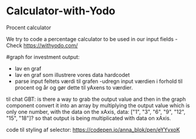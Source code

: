 # Calculator-with-Yodo

Procent calculator

We try to code a percentage calculator to be used in our input fields - Check https://withyodo.com/

#graph for investment output:

- lav en graf
- lav en graf som illustrere vores data hardcodet
- parse input feltets værdi til grafen
-udregn input værdien i forhold til procent og år og gør dette til yAxens to værdier.

til chat GBT:
is there a way to grab the output value and then in the graph component convert it into an array by multiplying the output value which is only one number, with the data on the xAxis, data: ["1", "3", "6", "9", "12", "15", "18"]? so that output is being multiplicated with data on xAxis.

code til styling af selector: https://codepen.io/anna_blok/pen/eYYvxoK
